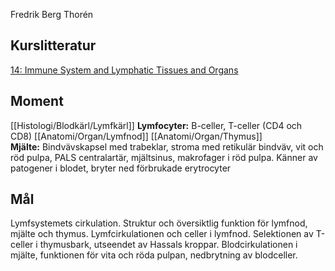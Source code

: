 Fredrik Berg Thorén

## Kurslitteratur
[14: Immune System and Lymphatic Tissues and Organs](https://anatomicalsciences-lwwhealthlibrary-com.ezproxy.ub.gu.se/content.aspx?sectionid=257427569&bookid=3290)
## Moment
[[Histologi/Blodkärl/Lymfkärl]]
**Lymfocyter:** B-celler, T-celler (CD4 och CD8)
[[Anatomi/Organ/Lymfnod]]
[[Anatomi/Organ/Thymus]]
**Mjälte:** Bindvävskapsel med trabeklar, stroma med retikulär bindväv, vit och röd pulpa, PALS centralartär, mjältsinus, makrofager i röd pulpa. Känner av patogener i blodet, bryter ned förbrukade erytrocyter

## Mål
Lymfsystemets cirkulation.
Struktur och översiktlig funktion för lymfnod, mjälte och thymus.
Lymfcirkulationen och celler i lymfnod.
Selektionen av T-celler i thymusbark, utseendet av Hassals kroppar.
Blodcirkulationen i mjälte, funktionen för vita och röda pulpan, nedbrytning av blodceller.